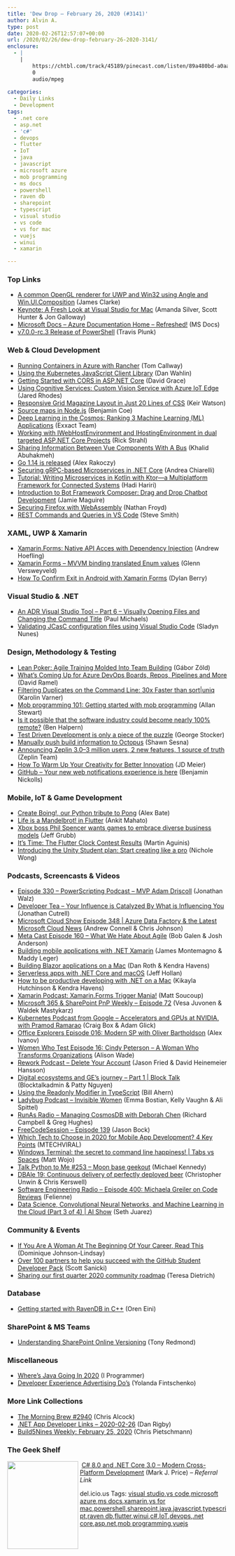 ```yaml
---
title: 'Dew Drop – February 26, 2020 (#3141)'
author: Alvin A.
type: post
date: 2020-02-26T12:57:07+00:00
url: /2020/02/26/dew-drop-february-26-2020-3141/
enclosure:
  - |
    |
        https://chtbl.com/track/45189/pinecast.com/listen/89a480bd-a0aa-4303-b680-e760803dd939.mp3?source=rss&ext=asset.mp3
        0
        audio/mpeg
        
categories:
  - Daily Links
  - Development
tags:
  - .net core
  - asp.net
  - 'c#'
  - devops
  - flutter
  - IoT
  - java
  - javascript
  - microsoft azure
  - mob programming
  - ms docs
  - powershell
  - raven db
  - sharepoint
  - typescript
  - visual studio
  - vs code
  - vs for mac
  - vuejs
  - winui
  - xamarin

---
```

### <a name="top"></a>Top Links

  * <a href="https://clarkezone.github.io/angle/2020/02/24/angle.html" target="_blank" rel="noopener noreferrer">A common OpenGL renderer for UWP and Win32 using Angle and Win.UI.Composition</a> (James Clarke)
  * <a href="http://www.youtube.com/watch?v=PvUBZ5r1ghI" target="_blank" rel="noopener noreferrer">Keynote: A Fresh Look at Visual Studio for Mac</a> (Amanda Silver, Scott Hunter & Jon Galloway)
  * <a href="https://docs.microsoft.com/en-us/azure/?WT.mc_id=alvinashcraft-twitter" target="_blank" rel="noopener noreferrer">Microsoft Docs &#8211; Azure Documentation Home &#8211; Refreshed!</a> (MS Docs)
  * <a href="https://github.com/PowerShell/PowerShell/releases/tag/v7.0.0-rc.3" target="_blank" rel="noopener noreferrer">v7.0.0-rc.3 Release of PowerShell</a> (Travis Plunk)



### <a name="web"></a>Web & Cloud Development

  * <a href="https://rancher.com/blog/2020/running-containers-in-azure-with-rancher/" target="_blank" rel="noopener noreferrer">Running Containers in Azure with Rancher</a> (Tom Callway)
  * <a href="https://blog.codewithdan.com/using-the-kubernetes-javascript-client-library/?utm_source=rss&utm_medium=rss&utm_campaign=using-the-kubernetes-javascript-client-library" target="_blank" rel="noopener noreferrer">Using the Kubernetes JavaScript Client Library</a> (Dan Wahlin)
  * <a href="https://www.roundthecode.com/dotnet/getting-started-with-cors-in-asp-net-core" target="_blank" rel="noopener noreferrer">Getting Started with CORS in ASP.NET Core</a> (David Grace)
  * <a href="https://jaredrhodes.com/2020/02/25/using-cognitive-services-custom-vision-service-with-azure-iot-edge/" target="_blank" rel="noopener noreferrer">Using Cognitive Services: Custom Vision Service with Azure IoT Edge</a> (Jared Rhodes)
  * <a href="https://css-tricks.com/responsive-grid-magazine-layout-in-just-20-lines-of-css/" target="_blank" rel="noopener noreferrer">Responsive Grid Magazine Layout in Just 20 Lines of CSS</a> (Keir Watson)
  * <a href="https://medium.com/@nodejs/source-maps-in-node-js-482872b56116?source=rss-96cd9a1fb56------2" target="_blank" rel="noopener noreferrer">Source maps in Node.js</a> (Benjamin Coe)
  * <a href="https://blog.exxactcorp.com/deep-learning-in-the-cosmos-ranking-3-machine-learning-ml-applications/" target="_blank" rel="noopener noreferrer">Deep Learning in the Cosmos: Ranking 3 Machine Learning (ML) Applications</a> (Exxact Team)
  * <a href="http://feedproxy.google.com/~r/RickStrahl/~3/7VtaCBZolJQ/Working-with-IWebHostEnvironment-and-IHostingEnvironment-in-dual-targeted-NET-Core-Projects" target="_blank" rel="noopener noreferrer">Working with IWebHostEnvironment and IHostingEnvironment in dual targeted ASP.NET Core Projects</a> (Rick Strahl)
  * <a href="https://khalidabuhakmeh.com/sharing-information-between-vue-components" target="_blank" rel="noopener noreferrer">Sharing Information Between Vue Components With A Bus</a> (Khalid Abuhakmeh)
  * <a href="https://blog.golang.org/go1.14" target="_blank" rel="noopener noreferrer">Go 1.14 is released</a> (Alex Rakoczy)
  * <a href="https://auth0.com/blog/securing-grpc-microservices-dotnet-core/" target="_blank" rel="noopener noreferrer">Securing gRPC-based Microservices in .NET Core</a> (Andrea Chiarelli)
  * <a href="https://www.infoq.com/articles/microservices-kotlin-ktor/?utm_campaign=infoq_content&utm_source=infoq&utm_medium=feed&utm_term=global" target="_blank" rel="noopener noreferrer">Tutorial: Writing Microservices in Kotlin with Ktor—a Multiplatform Framework for Connected Systems</a> (Hadi Hariri)
  * <a href="http://www.jamiemaguire.net/index.php/2020/02/25/introduction-to-bot-framework-composer-drag-and-drop-chatbot-development/" target="_blank" rel="noopener noreferrer">Introduction to Bot Framework Composer: Drag and Drop Chatbot Development</a> (Jamie Maguire)
  * <a href="https://hacks.mozilla.org/2020/02/securing-firefox-with-webassembly/" target="_blank" rel="noopener noreferrer">Securing Firefox with WebAssembly</a> (Nathan Froyd)
  * <a href="https://ardalis.com/rest-commands-and-queries-in-vs-code" target="_blank" rel="noopener noreferrer">REST Commands and Queries in VS Code</a> (Steve Smith)



### <a name="silverlight"></a>XAML, UWP & Xamarin

  * <a href="https://www.andrewhoefling.com/Blog/Post/xamarin-forms-native-api-acces-with-dependency-injection" target="_blank" rel="noopener noreferrer">Xamarin.Forms: Native API Acces with Dependency Injection</a> (Andrew Hoefling)
  * <a href="http://depblog.weblogs.us/2020/02/25/xamarin-forms-mvvm-binding-translated-enum-values/" target="_blank" rel="noopener noreferrer">Xamarin Forms – MVVM binding translated Enum values</a> (Glenn Versweyveld)
  * <a href="https://www.dylanberry.com/2020/02/20/how-to-confirm-exit-in-android-with-xamarin-forms/" target="_blank" rel="noopener noreferrer">How To Confirm Exit in Android with Xamarin Forms</a> (Dylan Berry)



### <a name="dotnet"></a>Visual Studio & .NET

  * <a href="https://www.pmichaels.net/2020/02/25/an-adr-visual-studio-tool-part-6-visually-opening-files-and-changing-the-command-title/?utm_source=rss&utm_medium=rss&utm_campaign=an-adr-visual-studio-tool-part-6-visually-opening-files-and-changing-the-command-title" target="_blank" rel="noopener noreferrer">An ADR Visual Studio Tool – Part 6 – Visually Opening Files and Changing the Command Title</a> (Paul Michaels)
  * <a href="http://feedproxy.google.com/~r/ContinuousBlog/~3/syA_9pCqOVk/" target="_blank" rel="noopener noreferrer">Validating JCasC configuration files using Visual Studio Code</a> (Sladyn Nunes)



### <a name="design"></a>Design, Methodology & Testing

  * <a href="http://codingsans.com/blog/agile-training-team-building" target="_blank" rel="noopener noreferrer">Lean Poker: Agile Training Molded Into Team Building</a> (Gábor Zöld)
  * <a href="https://visualstudiomagazine.com/articles/2020/02/25/azure-devops-roadmap.aspx" target="_blank" rel="noopener noreferrer">What&#8217;s Coming Up for Azure DevOps Boards, Repos, Pipelines and More</a> (David Ramel)
  * <a href="https://medium.com/adobetech/filtering-duplicates-on-the-command-line-30x-faster-than-sort-uniq-96ca5f7b4277?source=rss----9342990108af---4" target="_blank" rel="noopener noreferrer">Filtering Duplicates on the Command Line: 30x Faster than sort|uniq</a> (Karolin Varner)
  * <a href="https://www.pluralsight.com/blog/software-development/mob-programming-101" target="_blank" rel="noopener noreferrer">Mob programming 101: Getting started with mob programming</a> (Allan Stewart)
  * <a href="https://dev.to/ben/is-it-possible-that-the-software-industry-could-become-nearly-100-remote-107d" target="_blank" rel="noopener noreferrer">Is it possible that the software industry could become nearly 100% remote?</a> (Ben Halpern)
  * <a href="https://georgestocker.com/2020/02/25/test-driven-development-is-only-a-piece-of-the-puzzle/?utm_source=rss&utm_medium=rss&utm_campaign=test-driven-development-is-only-a-piece-of-the-puzzle" target="_blank" rel="noopener noreferrer">Test Driven Development is only a piece of the puzzle</a> (George Stocker)
  * <a href="http://feedproxy.google.com/~r/OctopusDeploy/~3/weiwxx0Zrok/manually-push-build-information-to-octopus" target="_blank" rel="noopener noreferrer">Manually push build information to Octopus</a> (Shawn Sesna)
  * <a href="https://blog.zeplin.io/announcing-zeplin-3-0-3-million-users-2-new-features-1-source-of-truth-b9c08e36f963?source=rss----42748f0aa96f---4" target="_blank" rel="noopener noreferrer">Announcing Zeplin 3.0–3 million users, 2 new features, 1 source of truth</a> (Zeplin Team)
  * <a href="http://jdmeier.com/how-to-warm-up-your-creativity-for-better-innovation/" target="_blank" rel="noopener noreferrer">How To Warm Up Your Creativity for Better Innovation</a> (JD Meier)
  * <a href="https://github.blog/2020-02-25-your-new-web-notifications-experience-is-here/" target="_blank" rel="noopener noreferrer">GitHub &#8211; Your new web notifications experience is here</a> (Benjamin Nickolls)



### <a name="mobile"></a>Mobile, IoT & Game Development

  * <a href="https://www.raspberrypi.org/blog/create-boing-our-python-tribute-to-pong/" target="_blank" rel="noopener noreferrer">Create Boing!, our Python tribute to Pong</a> (Alex Bate)
  * <a href="https://medium.com/flutter-community/life-is-a-mandelbrot-in-flutter-59dbee6a00be?source=rss----86fb29d7cc6a---4" target="_blank" rel="noopener noreferrer">Life is a Mandelbrot! in Flutter</a> (Ankit Mahato)
  * <a href="http://feedproxy.google.com/~r/venturebeat/SZYF/~3/qYVaw6CNUfs/" target="_blank" rel="noopener noreferrer">Xbox boss Phil Spencer wants games to embrace diverse business models</a> (Jeff Grubb)
  * <a href="https://medium.com/flutter/its-time-the-flutter-clock-contest-results-dcebe2eb3957?source=rss----4da7dfd21a33---4" target="_blank" rel="noopener noreferrer">It’s Time: The Flutter Clock Contest Results</a> (Martin Aguinis)
  * <a href="https://blogs.unity3d.com/2020/02/25/introducing-the-unity-student-plan-start-creating-like-a-pro/" target="_blank" rel="noopener noreferrer">Introducing the Unity Student plan: Start creating like a pro</a> (Nichole Wong)



### <a name="podcasts"></a>Podcasts, Screencasts & Videos

  * <a href="https://powershell.org/2020/02/episode-330-powerscripting-podcast-mvp-adam-driscoll/" target="_blank" rel="noopener noreferrer">Episode 330 – PowerScripting Podcast – MVP Adam Driscoll</a> (Jonathan Walz)
  * <a href="http://developertea.simplecast.fm/92448f48" target="_blank" rel="noopener noreferrer">Developer Tea &#8211; Your Influence is Catalyzed By What is Influencing You</a> (Jonathan Cutrell)
  * <a href="http://feeds.microsoftcloudshow.com/~r/microsoftcloudshowepisodes/~3/WusxijCmBFY/" target="_blank" rel="noopener noreferrer">Microsoft Cloud Show Episode 348 | Azure Data Factory & the Latest Microsoft Cloud News</a> (Andrew Connell & Chris Johnson)
  * <a href="http://www.meta-cast.com/" target="_blank" rel="noopener noreferrer">Meta Cast Episode 160 &#8211; What We Hate About Agile</a> (Bob Galen & Josh Anderson)
  * <a href="http://www.youtube.com/watch?v=NyC_FMAgIP4" target="_blank" rel="noopener noreferrer">Building mobile applications with .NET Xamarin</a> (James Montemagno & Maddy Leger)
  * <a href="http://www.youtube.com/watch?v=nS_eNFFNE1A" target="_blank" rel="noopener noreferrer">Building Blazor applications on a Mac</a> (Dan Roth & Kendra Havens)
  * <a href="http://www.youtube.com/watch?v=U454jwlBEE4" target="_blank" rel="noopener noreferrer">Serverless apps with .NET Core and macOS</a> (Jeff Hollan)
  * <a href="http://www.youtube.com/watch?v=D1uCyKIeXJM" target="_blank" rel="noopener noreferrer">How to be productive developing with .NET on a Mac</a> (Kikayla Hutchinson & Kendra Havens)
  * <a href="https://devblogs.microsoft.com/xamarin/trigger-xamarin-forms-xamarin-podcast/" target="_blank" rel="noopener noreferrer">Xamarin Podcast: Xamarin.Forms Trigger Mania!</a> (Matt Soucoup)
  * <a href="https://developer.microsoft.com/en-us/sharepoint/blogs/microsoft-365-sharepoint-pnp-weekly-episode-72/" target="_blank" rel="noopener noreferrer">Microsoft 365 & SharePoint PnP Weekly – Episode 72</a> (Vesa Juvonen & Waldek Mastykarz)
  * <a href="https://kubernetespodcast.com/episode/092-nvidia/" target="_blank" rel="noopener noreferrer">Kubernetes Podcast from Google &#8211; Accelerators and GPUs at NVIDIA, with Pramod Ramarao</a> (Craig Box & Adam Glick)
  * <a href="https://newsignature.com/articles/office-explorers-episode-016-modern-sp-with-oliver-bartholdson/" target="_blank" rel="noopener noreferrer">Office Explorers Episode 016: Modern SP with Oliver Bartholdson</a> (Alex Ivanov)
  * <a href="https://www.womenwhotest.com/2020/02/25/episode-16-cindy-peterson-a-woman-who-transforms-organizations/" target="_blank" rel="noopener noreferrer">Women Who Test Episode 16: Cindy Peterson – A Woman Who Transforms Organizations</a> (Alison Wade)
  * <a href="https://rework.fm/delete-your-account/" target="_blank" rel="noopener noreferrer">Rework Podcast &#8211; Delete Your Account</a> (Jason Fried & David Heinemeier Hansson)
  * <a href="https://channel9.msdn.com/Shows/Blocktalk/Digital-ecosystems-and-GEs-journey-Part-1?WT.mc_id=DX_MVP4025064" target="_blank" rel="noopener noreferrer">Digital ecosystems and GE&#8217;s journey &#8211; Part 1 | Block Talk</a> (Blocktalkadmin & Patty Nguyen)
  * <a href="http://www.youtube.com/watch?v=aBaJxG4W0HY" target="_blank" rel="noopener noreferrer">Using the Readonly Modifier in TypeScript</a> (Bill Ahern)
  * <a href="https://chtbl.com/track/45189/pinecast.com/listen/89a480bd-a0aa-4303-b680-e760803dd939.mp3?source=rss&ext=asset.mp3" target="_blank" rel="noopener noreferrer">Ladybug Podcast &#8211; Invisible Women</a> (Emma Bostian, Kelly Vaughn & Ali Spittel)
  * <a href="http://feedproxy.google.com/~r/RunaAsRadioWma/~3/h-gyzVWD1TY/default.aspx" target="_blank" rel="noopener noreferrer">RunAs Radio &#8211; Managing CosmosDB with Deborah Chen</a> (Richard Campbell & Greg Hughes)
  * <a href="http://www.youtube.com/watch?v=ckHOryjBREA" target="_blank" rel="noopener noreferrer">FreeCodeSession &#8211; Episode 139</a> (Jason Bock)
  * <a href="http://www.youtube.com/watch?v=Q6P-J5njH0s" target="_blank" rel="noopener noreferrer">Which Tech to Choose in 2020 for Mobile App Development? 4 Key Points</a> (MTECHVIRAL)
  * <a href="https://channel9.msdn.com/Shows/Tabs-vs-Spaces/Windows-Terminal-the-secret-to-command-line-happiness?WT.mc_id=DX_MVP4025064" target="_blank" rel="noopener noreferrer">Windows Terminal: the secret to command line happiness! | Tabs vs Spaces</a> (Matt Wojo)
  * <a href="https://talkpython.fm/episodes/show/253/moon-base-geekout" target="_blank" rel="noopener noreferrer">Talk Python to Me #253 &#8211; Moon base geekout</a> (Michael Kennedy)
  * <a href="http://redgate.libsyn.com/dbale-19-continuous-delivery-of-perfectly-deployed-beer" target="_blank" rel="noopener noreferrer">DBAle 19: Continuous delivery of perfectly deployed beer</a> (Christopher Unwin & Chris Kerswell)
  * <a href="http://feedproxy.google.com/~r/se-radio/~3/jpE9fchE-9w/" target="_blank" rel="noopener noreferrer">Software Engineering Radio &#8211; Episode 400: Michaela Greiler on Code Reviews</a> (Felienne)
  * <a href="https://channel9.msdn.com/Shows/AI-Show/Toronto-AI-User-Group-Keynote-Part-3-of-4?WT.mc_id=DX_MVP4025064" target="_blank" rel="noopener noreferrer">Data Science, Convolutional Neural Networks, and Machine Learning in the Cloud (Part 3 of 4) | AI Show</a> (Seth Juarez)



### <a name="events"></a>Community & Events

  * <a href="https://heragenda.com/if-you-are-a-woman-at-the-beginning-of-your-career-read-this/" target="_blank" rel="noopener noreferrer">If You Are A Woman At The Beginning Of Your Career, Read This</a> (Dominique Johnson-Lindsay)
  * <a href="https://github.blog/2020-02-25-over-100-partners-to-help-you-succeed-with-the-github-student-developer-pack/" target="_blank" rel="noopener noreferrer">Over 100 partners to help you succeed with the GitHub Student Developer Pack</a> (Scott Sanicki)
  * <a href="https://stackoverflow.blog/2020/02/25/sharing-our-first-quarter-2020-community-roadmap/" target="_blank" rel="noopener noreferrer">Sharing our first quarter 2020 community roadmap</a> (Teresa Dietrich)



### <a name="sql"></a>Database

  * <a href="http://feedproxy.google.com/~r/AyendeRahien/~3/hod5mgaSVPU/getting-started-with-ravendb-in-c" target="_blank" rel="noopener noreferrer">Getting started with RavenDB in C++</a> (Oren Eini)



### <a name="sp"></a>SharePoint & MS Teams

  * <a href="https://www.petri.com/understanding-sharepoint-online-versioning?utm_source=rss&utm_medium=rss&utm_campaign=understanding-sharepoint-online-versioning" target="_blank" rel="noopener noreferrer">Understanding SharePoint Online Versioning</a> (Tony Redmond)



### <a name="misc"></a>Miscellaneous

  * <a href="https://www.i-programmer.info/news/80-java/13478-the-true-state-of-java-and-its-ecosystem-part-3.html" target="_blank" rel="noopener noreferrer">Where&#8217;s Java Going In 2020</a> (I Programmer)
  * <a href="https://developermedia.com/developer-experience-advertising-do/" target="_blank" rel="noopener noreferrer">Developer Experience Advertising Do’s</a> (Yolanda Fintschenko)



### <a name="links"></a>More Link Collections

  * <a href="http://feedproxy.google.com/~r/ReflectivePerspective/~3/SvtTkRONQMQ/" target="_blank" rel="noopener noreferrer">The Morning Brew #2940</a> (Chris Alcock)
  * <a href="https://links.danrigby.com/2020/02/app-developer-links-2020-02-26/" target="_blank" rel="noopener noreferrer">.NET App Developer Links &#8211; 2020-02-26</a> (Dan Rigby)
  * <a href="https://build5nines.com/build5nines-weekly-february-25-2020/" target="_blank" rel="noopener noreferrer">Build5Nines Weekly: February 25, 2020</a> (Chris Pietschmann)



### <a name="shelf"></a>The Geek Shelf

<a href="https://www.amazon.com/8-0-NET-Core-3-0-Cross-Platform/dp/1788478126/?tag=amavin-20" target="_blank" rel="noopener noreferrer"><img loading="lazy" decoding="async" width="162" height="200" align="left" style="margin: 0px 4px 10px 0px; border: 0px currentcolor; border-image: none; float: left; display: inline; background-image: none;" src="https://m.media-amazon.com/images/I/71V0ctWW4OL._AC_UL320_ML3_.jpg" border="0" /></a>&nbsp;<a href="https://www.amazon.com/8-0-NET-Core-3-0-Cross-Platform/dp/1788478126/?tag=amavin-20" target="_blank" rel="noopener noreferrer">C# 8.0 and .NET Core 3.0 – Modern Cross-Platform Development</a> (Mark J. Price) _&#8211; Referral Link_









<div class="wlWriterEditableSmartContent" id="scid:77ECF5F8-D252-44F5-B4EB-D463C5396A79:186e92ab-46d9-4b82-a3a9-708f0900118c" style="margin: 0px; padding: 0px; float: none; display: inline;">
  del.icio.us Tags: <a href="http://del.icio.us/popular/visual+studio" rel="tag">visual studio</a>,<a href="http://del.icio.us/popular/vs+code" rel="tag">vs code</a>,<a href="http://del.icio.us/popular/microsoft+azure" rel="tag">microsoft azure</a>,<a href="http://del.icio.us/popular/ms+docs" rel="tag">ms docs</a>,<a href="http://del.icio.us/popular/xamarin" rel="tag">xamarin</a>,<a href="http://del.icio.us/popular/vs+for+mac" rel="tag">vs for mac</a>,<a href="http://del.icio.us/popular/powershell" rel="tag">powershell</a>,<a href="http://del.icio.us/popular/sharepoint" rel="tag">sharepoint</a>,<a href="http://del.icio.us/popular/java" rel="tag">java</a>,<a href="http://del.icio.us/popular/javascript" rel="tag">javascript</a>,<a href="http://del.icio.us/popular/typescript" rel="tag">typescript</a>,<a href="http://del.icio.us/popular/raven+db" rel="tag">raven db</a>,<a href="http://del.icio.us/popular/flutter" rel="tag">flutter</a>,<a href="http://del.icio.us/popular/winui" rel="tag">winui</a>,<a href="http://del.icio.us/popular/c%23" rel="tag">c#</a>,<a href="http://del.icio.us/popular/IoT" rel="tag">IoT</a>,<a href="http://del.icio.us/popular/devops" rel="tag">devops</a>,<a href="http://del.icio.us/popular/.net+core" rel="tag">.net core</a>,<a href="http://del.icio.us/popular/asp.net" rel="tag">asp.net</a>,<a href="http://del.icio.us/popular/mob+programming" rel="tag">mob programming</a>,<a href="http://del.icio.us/popular/vuejs" rel="tag">vuejs</a>
</div>